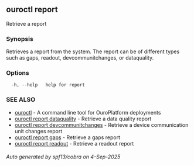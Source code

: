## ouroctl report

Retrieve a report

### Synopsis

Retrieves a report from the system. The report can be of different types such as gaps, readout, devcommunitchanges, or dataquality.

### Options

```
  -h, --help   help for report
```

### SEE ALSO

* [ouroctl](ouroctl.md)	 - A command line tool for OuroPlatform deployments
* [ouroctl report dataquality](ouroctl_report_dataquality.md)	 - Retrieve a data quality report
* [ouroctl report devcommunitchanges](ouroctl_report_devcommunitchanges.md)	 - Retrieve a device communication unit changes report
* [ouroctl report gaps](ouroctl_report_gaps.md)	 - Retrieve a gaps report
* [ouroctl report readout](ouroctl_report_readout.md)	 - Retrieve a readout report

###### Auto generated by spf13/cobra on 4-Sep-2025
